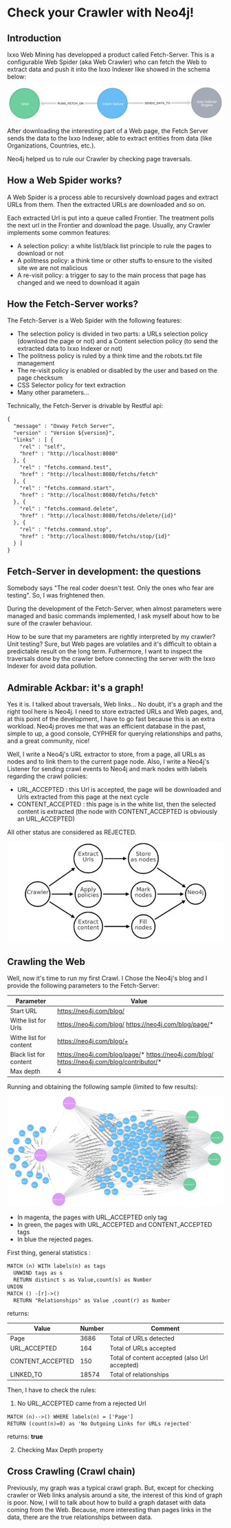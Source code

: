 # Check your Crawler with Neo4j!

## Introduction

Ixxo Web Mining has developped a product called Fetch-Server. This is a configurable Web Spider (aka Web Crawler) who can fetch the Web 
to extract data and push it into the Ixxo Indexer like showed in the schema below:

![Fig1. General process](./general_process.png "Fig1. General process")

After downloading the interesting part of a Web page, the Fetch Server sends the data to the Ixxo Indexer, able to extract entities from data (like Organizations, Countries, etc.).

Neo4j helped us to rule our Crawler by checking page traversals. 
 

## How a Web Spider works?

A Web Spider is a process able to recursively download pages and extract URLs from them. Then the extracted URLs are downloaded and so on.


Each extracted Url is put into a queue called Frontier. The treatment polls the next url in the Frontier and download the page. 
Usually, any Crawler implements some common features: 

* A selection policy: a white list/black list principle to rule the pages to download or not
* A politness policy: a think time or other stuffs to ensure to the visited site we are not malicious
* A re-visit policy: a trigger to say to the main process that page has changed and we need to download it again

## How the Fetch-Server works?

The Fetch-Server is a Web Spider with the following features:
* The selection policy is divided in two parts: a URLs selection policy (download the page or not) and a Content selection policy (to send the extracted data to Ixxo Indexer or not)
* The politness policy is ruled by a think time and the robots.txt file management
* The re-visit policy is enabled or disabled by the user and based on the page checksum 
* CSS Selector policy for text extraction
* Many other parameters...

Technically, the Fetch-Server is drivable by Restful api:
```
{
  "message" : "Oxway Fetch Server",
  "version" : "Version ${version}",
  "links" : [ {
    "rel" : "self",
    "href" : "http://localhost:8080"
  }, {
    "rel" : "fetchs.command.test",
    "href" : "http://localhost:8080/fetchs/fetch"
  }, {
    "rel" : "fetchs.command.start",
    "href" : "http://localhost:8080/fetchs/fetch"
  }, {
    "rel" : "fetchs.command.delete",
    "href" : "http://localhost:8080/fetchs/delete/{id}"
  }, {
    "rel" : "fetchs.command.stop",
    "href" : "http://localhost:8080/fetchs/stop/{id}"
  } ]
}
```
## Fetch-Server in development: the questions

Somebody says "The real coder doesn't test. Only the ones who fear are testing". So, I was frightened then. 

During the development of the Fetch-Server, when almost parameters were managed and basic commands implemented, I ask myself about how to be sure of the crawler behaviour.

How to be sure that my parameters are rightly interpreted by my crawler? Unit testing? Sure, but Web pages are volatiles and it's difficult to obtain a predictable result on the long term. Futhermore, I want to inspect the traversals done by the crawler before connecting the server with the Ixxo Indexer for avoid data pollution.


## Admirable Ackbar: it's a graph!

Yes it is. I talked about traversals, Web links... No doubt, it's a graph and the right tool here is Neo4j. 
I need to store extracted URLs and Web pages, and, at this point of the development, I have to go fast because this is an extra workload. 
Neo4j proves me that was an efficient database in the past, simple to up, a good console, CYPHER for querying relationships and paths, and a great community, nice! 

Well, I write a Neo4j's URL extractor to store, from a page, all URLs as nodes and to link them to the current page node.
Also, I write a Neo4j's Listener for sending crawl events to Neo4j and mark nodes with labels regarding the crawl policies:

* URL_ACCEPTED : this Url is accepted, the page will be downloaded and Urls extracted from this page at the next cycle
* CONTENT_ACCEPTED : this page is in the white list, then the selected content is extracted (the node with CONTENT_ACCEPTED is obviously an URL_ACCEPTED) 


All other status are considered as REJECTED.

![Fig2. Crawler process](./crawler_process.png "Fig2. Crawler process")

## Crawling the Web

Well, now it's time to run my first Crawl. I Chose the Neo4j's blog and I provide the following parameters to the Fetch-Server:

Parameter | Value
------------ | -------------
Start URL | https://neo4j.com/blog/
Withe list for Urls | https://neo4j.com/blog/  https://neo4j.com/blog/page/*
Withe list for content | https://neo4j.com/blog/+
Black list for content | https://neo4j.com/blog/page/* https://neo4j.com/blog/ https://neo4j.com/blog/contributor/*
Max depth | 4

Running and obtaining the following sample (limited to few results):

![Fig3. Crawling results](./crawling_results1.png "Fig3. Crawling results")

* In magenta, the pages with URL_ACCEPTED only tag
* In green, the pages with URL_ACCEPTED and CONTENT_ACCEPTED tags
* In blue the rejected pages.

First thing, general statistics :

```
MATCH (n) WITH labels(n) as tags 
  UNWIND tags as s 
  RETURN distinct s as Value,count(s) as Number 
UNION 
MATCH () -[r]->() 
  RETURN "Relationships" as Value ,count(r) as Number
```

returns:

Value | Number | Comment
------------ | ------------- | ------------- 
Page | 3686 | Total of URLs detected
URL_ACCEPTED | 164 | Total of URLs accepted
CONTENT_ACCEPTED | 150 | Total of content accepted (also Url accepted)
LINKED_TO | 18574 | Total of relationships

Then, I have to check the rules:

1. No URL_ACCEPTED came from a rejected Url

```
MATCH (n)-->() WHERE labels(n) = ['Page'] 
RETURN (count(n)=0) as 'No Outgoing Links for URLs rejected' 
```

returns: **true**

2. Checking Max Depth property


## Cross Crawling (Crawl chain)

Previously, my graph was a typical crawl graph. But, except for checking crawler  or Web links analysis around a site, the interest of this kind of graph is poor.
Now, I will to talk about how to build a graph dataset with data coming from the Web. Because, more interesting than pages links in the data, there are the true relationships between data.









